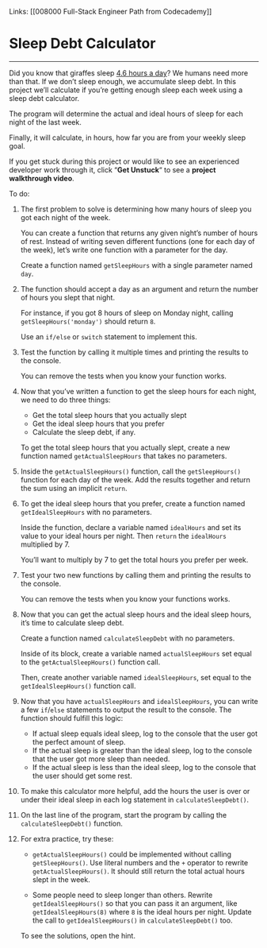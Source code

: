 Links:  [[008000 Full-Stack Engineer Path from Codecademy]]
# Sleep Debt Calculator
---
Did you know that giraffes sleep [4.6 hours a day](https://en.wikipedia.org/wiki/Giraffe#Legs,_locomotion_and_posture)? We humans need more than that. If we don’t sleep enough, we accumulate sleep debt. In this project we’ll calculate if you’re getting enough sleep each week using a sleep debt calculator.

The program will determine the actual and ideal hours of sleep for each night of the last week.

Finally, it will calculate, in hours, how far you are from your weekly sleep goal.

If you get stuck during this project or would like to see an experienced developer work through it, click “**Get Unstuck**“ to see a **project walkthrough video**.

To do:
1. The first problem to solve is determining how many hours of sleep you got each night of the week.
	
	You can create a function that returns any given night’s number of hours of rest. Instead of writing seven different functions (one for each day of the week), let’s write one function with a parameter for the day.
	
	Create a function named `getSleepHours` with a single parameter named `day`.
2. The function should accept a day as an argument and return the number of hours you slept that night.
	
	For instance, if you got 8 hours of sleep on Monday night, calling `getSleepHours('monday')` should return `8`.
	
	Use an `if/else` or `switch` statement to implement this.
3. Test the function by calling it multiple times and printing the results to the console.
	
	You can remove the tests when you know your function works.
4. Now that you’ve written a function to get the sleep hours for each night, we need to do three things:

	-   Get the total sleep hours that you actually slept
	-   Get the ideal sleep hours that you prefer
	-   Calculate the sleep debt, if any.
	
	To get the total sleep hours that you actually slept, create a new function named `getActualSleepHours` that takes no parameters.
5. Inside the `getActualSleepHours()` function, call the `getSleepHours()` function for each day of the week. Add the results together and return the sum using an implicit `return`.
6. To get the ideal sleep hours that you prefer, create a function named `getIdealSleepHours` with no parameters.
	
	Inside the function, declare a variable named `idealHours` and set its value to your ideal hours per night. Then `return` the `idealHours` multiplied by 7.
	
	You’ll want to multiply by 7 to get the total hours you prefer per week.
7. Test your two new functions by calling them and printing the results to the console.
	
	You can remove the tests when you know your functions works.
8. Now that you can get the actual sleep hours and the ideal sleep hours, it’s time to calculate sleep debt.
	
	Create a function named `calculateSleepDebt` with no parameters.
	
	Inside of its block, create a variable named `actualSleepHours` set equal to the `getActualSleepHours()` function call.

	Then, create another variable named `idealSleepHours`, set equal to the `getIdealSleepHours()` function call.
9. Now that you have `actualSleepHours` and `idealSleepHours`, you can write a few `if`/`else` statements to output the result to the console. The function should fulfill this logic:

	-   If actual sleep equals ideal sleep, log to the console that the user got the perfect amount of sleep.
	-   If the actual sleep is greater than the ideal sleep, log to the console that the user got more sleep than needed.
	-   If the actual sleep is less than the ideal sleep, log to the console that the user should get some rest.
10. To make this calculator more helpful, add the hours the user is over or under their ideal sleep in each log statement in `calculateSleepDebt()`.
11. On the last line of the program, start the program by calling the `calculateSleepDebt()` function.
12. For extra practice, try these:

	-   `getActualSleepHours()` could be implemented without calling `getSleepHours()`. Use literal numbers and the `+` operator to rewrite `getActualSleepHours()`. It should still return the total actual hours slept in the week.

	-   Some people need to sleep longer than others. Rewrite `getIdealSleepHours()` so that you can pass it an argument, like `getIdealSleepHours(8)` where `8` is the ideal hours per night. Update the call to `getIdealSleepHours()` in `calculateSleepDebt()` too.
    
	To see the solutions, open the hint.